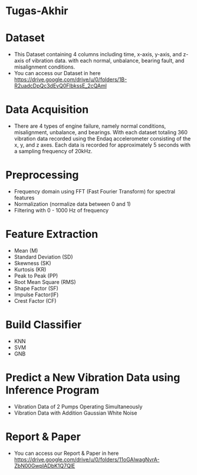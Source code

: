 # Tugas-Akhir

# Dataset
- This Dataset containing 4 columns including time, x-axis, y-axis, and z-axis of vibration data.  with each normal, unbalance, bearing fault, and misalignment conditions.
- You can access our Dataset in here https://drive.google.com/drive/u/0/folders/1B-R2uadcDpQc3dEvQ0FlbkssE_2cQAml

# Data Acquisition
- There are 4 types of engine failure, namely normal conditions, misalignment, unbalance, and bearings. With each dataset totaling 360 vibration data recorded using the Endaq accelerometer consisting of the x, y, and z axes. Each data is recorded for approximately 5 seconds with a sampling frequency of 20kHz.

# Preprocessing
- Frequency domain using FFT (Fast Fourier Transform) for spectral features
- Normalization (normalize data between 0 and 1)
- Filtering with 0 - 1000 Hz of frequency

# Feature Extraction
- Mean (M)
- Standard Deviation (SD)
- Skewness (SK)
- Kurtosis (KR)
- Peak to Peak (PP)
- Root Mean Square (RMS)
- Shape Factor (SF)
- Impulse Factor(IF)
- Crest Factor (CF)

# Build Classifier
- KNN
- SVM
- GNB

# Predict a New Vibration Data using Inference Program
- Vibration Data of 2 Pumps Operating Simultaneously
- Vibration Data with Addition Gaussian White Noise

# Report & Paper
- You can access our Report & Paper in here https://drive.google.com/drive/u/0/folders/11oGAlwagNvrA-ZbN00GwpIADbK1Q7QlE
